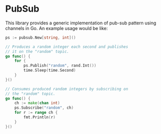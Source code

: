# PubSub

This library provides a generic implementation of pub-sub pattern using channels in Go. An example usage would be like:

```go
ps := pubsub.New[string, int]()

// Produces a random integer each second and publishes
// it on the "random" topic.
go func() {
    for {
        ps.Publish("random", rand.Int())
        time.Sleep(time.Second)
    }
}()

// Consumes produced random integers by subscribing on
// the "random" topic.
go func() {
    ch := make(chan int)
    ps.Subscribe("random", ch)
    for r := range ch {
        fmt.Println(r)
    }
}()
```
